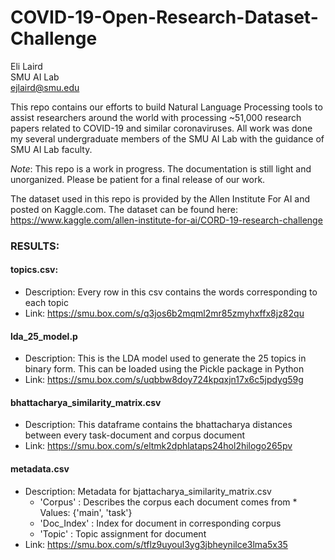 # COVID-19-Open-Research-Dataset-Challenge

Eli Laird \
SMU AI Lab \
ejlaird@smu.edu 


This repo contains our efforts to build Natural Language Processing tools to assist researchers around the world with processing ~51,000 research papers related to COVID-19 and similar coronaviruses. All work was done my several undergraduate members of the SMU AI Lab with the guidance of SMU AI Lab faculty. 

*Note*: This repo is a work in progress. The documentation is still light and unorganized. Please be patient for a final release of our work. 

The dataset used in this repo is provided by the Allen Institute For AI and posted on Kaggle.com. The dataset can be found here: https://www.kaggle.com/allen-institute-for-ai/CORD-19-research-challenge


### RESULTS:

#### topics.csv: 
* Description: Every row in this csv contains the words corresponding to each topic
* Link: https://smu.box.com/s/q3jos6b2mqml2mr85zmyhxffx8jz82qu

#### lda_25_model.p
 *  Description: This is the LDA model used to generate the 25 topics in binary form. This can be loaded using the Pickle package in Python
 * Link: https://smu.box.com/s/uqbbw8doy724kpqxjn17x6c5jpdyg59g
 
 #### bhattacharya_similarity_matrix.csv
 * Description: This dataframe contains the bhattacharya distances between every task-document and corpus document 
 * Link: https://smu.box.com/s/eltmk2dphlataps24hol2hilogo265pv
 
 #### metadata.csv
 * Description: Metadata for bjattacharya_similarity_matrix.csv
    * 'Corpus'    : Describes the corpus each document comes from
          * Values: {'main', 'task'}
    * 'Doc_Index' : Index for document in corresponding corpus
    * 'Topic'     : Topic assignment for document 
 * Link: https://smu.box.com/s/tflz9uyoul3yg3jbheynilce3lma5x35
               
                

 

